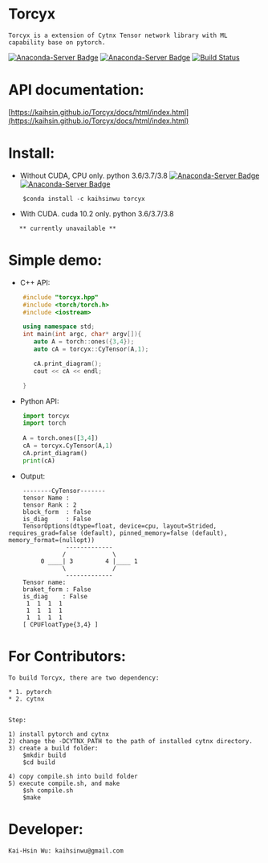 # Torcyx
    Torcyx is a extension of Cytnx Tensor network library with ML capability base on pytorch. 

[![Anaconda-Server Badge](https://anaconda.org/kaihsinwu/torcyx/badges/version.svg)](https://anaconda.org/kaihsinwu/torcyx) [![Anaconda-Server Badge](https://anaconda.org/kaihsinwu/torcyx/badges/platforms.svg)](https://anaconda.org/kaihsinwu/torcyx)
[![Build Status](https://travis-ci.org/kaihsin/Torcyx_build.svg?branch=master)](https://travis-ci.org/kaihsin/Torcyx_build)

# API documentation:
[https://kaihsin.github.io/Torcyx/docs/html/index.html](https://kaihsin.github.io/Torcyx/docs/html/index.html)

# Install:

* Without CUDA, CPU only. python 3.6/3.7/3.8  [![Anaconda-Server Badge](https://anaconda.org/kaihsinwu/torcyx/badges/latest_release_date.svg)](https://anaconda.org/kaihsinwu/torcyx) [![Anaconda-Server Badge](https://anaconda.org/kaihsinwu/torcyx/badges/platforms.svg)](https://anaconda.org/kaihsinwu/torcyx)

```shell
    $conda install -c kaihsinwu torcyx
```

* With CUDA. cuda 10.2 only. python 3.6/3.7/3.8 

```shell
   ** currently unavailable **
```



# Simple demo:

* C++ API:
```c++
    #include "torcyx.hpp"
    #include <torch/torch.h>
    #include <iostream>

    using namespace std;
    int main(int argc, char* argv[]){
       auto A = torch::ones({3,4});
       auto cA = torcyx::CyTensor(A,1);

       cA.print_diagram();
       cout << cA << endl;

    } 
```

* Python API:
```python
    import torcyx
    import torch
    
    A = torch.ones([3,4])
    cA = torcyx.CyTensor(A,1)
    cA.print_diagram()
    print(cA)
```

* Output:

```text
    --------CyTensor-------
    tensor Name : 
    tensor Rank : 2
    block_form  : false
    is_diag     : False
    TensorOptions(dtype=float, device=cpu, layout=Strided, requires_grad=false (default), pinned_memory=false (default), memory_format=(nullopt))
                -------------      
               /             \     
         0 ____| 3         4 |____ 1  
               \             /     
                -------------      
    Tensor name: 
    braket_form : False
    is_diag    : False
     1  1  1  1
     1  1  1  1
     1  1  1  1
    [ CPUFloatType{3,4} ]
```



# For Contributors:

    To build Torcyx, there are two dependency:
        
    * 1. pytorch
    * 2. cytnx 

    
    Step:
    
    1) install pytorch and cytnx
    2) change the -DCYTNX_PATH to the path of installed cytnx directory. 
    3) create a build folder:
        $mkdir build
        $cd build
        
    4) copy compile.sh into build folder
    5) execute compile.sh, and make
        $sh compile.sh
        $make 

# Developer:

    Kai-Hsin Wu: kaihsinwu@gmail.com
    
        



